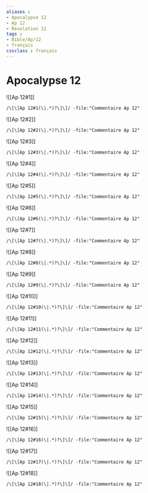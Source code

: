 ```yaml
---
aliases : 
- Apocalypse 12
- Ap 12
- Revelation 12
tags : 
- Bible/Ap/12
- français
cssclass : français
---
```


# Apocalypse 12

![[Ap 12#1]]

```query
/\[\[Ap 12#1(\|.*)?\]\]/ -file:"Commentaire Ap 12"
```

![[Ap 12#2]]

```query
/\[\[Ap 12#2(\|.*)?\]\]/ -file:"Commentaire Ap 12"
```

![[Ap 12#3]]

```query
/\[\[Ap 12#3(\|.*)?\]\]/ -file:"Commentaire Ap 12"
```

![[Ap 12#4]]

```query
/\[\[Ap 12#4(\|.*)?\]\]/ -file:"Commentaire Ap 12"
```

![[Ap 12#5]]

```query
/\[\[Ap 12#5(\|.*)?\]\]/ -file:"Commentaire Ap 12"
```

![[Ap 12#6]]

```query
/\[\[Ap 12#6(\|.*)?\]\]/ -file:"Commentaire Ap 12"
```

![[Ap 12#7]]

```query
/\[\[Ap 12#7(\|.*)?\]\]/ -file:"Commentaire Ap 12"
```

![[Ap 12#8]]

```query
/\[\[Ap 12#8(\|.*)?\]\]/ -file:"Commentaire Ap 12"
```

![[Ap 12#9]]

```query
/\[\[Ap 12#9(\|.*)?\]\]/ -file:"Commentaire Ap 12"
```

![[Ap 12#10]]

```query
/\[\[Ap 12#10(\|.*)?\]\]/ -file:"Commentaire Ap 12"
```

![[Ap 12#11]]

```query
/\[\[Ap 12#11(\|.*)?\]\]/ -file:"Commentaire Ap 12"
```

![[Ap 12#12]]

```query
/\[\[Ap 12#12(\|.*)?\]\]/ -file:"Commentaire Ap 12"
```

![[Ap 12#13]]

```query
/\[\[Ap 12#13(\|.*)?\]\]/ -file:"Commentaire Ap 12"
```

![[Ap 12#14]]

```query
/\[\[Ap 12#14(\|.*)?\]\]/ -file:"Commentaire Ap 12"
```

![[Ap 12#15]]

```query
/\[\[Ap 12#15(\|.*)?\]\]/ -file:"Commentaire Ap 12"
```

![[Ap 12#16]]

```query
/\[\[Ap 12#16(\|.*)?\]\]/ -file:"Commentaire Ap 12"
```

![[Ap 12#17]]

```query
/\[\[Ap 12#17(\|.*)?\]\]/ -file:"Commentaire Ap 12"
```

![[Ap 12#18]]

```query
/\[\[Ap 12#18(\|.*)?\]\]/ -file:"Commentaire Ap 12"
```

